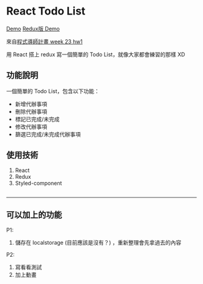 # React Todo List
[Demo](https://lauviah.io/mtr-04/todo/)
[Redux版 Demo](https://lauviah.io/mtr-04/redux-todo/)

來自[程式導師計畫 week 23 hw1](https://github.com/Lidemy/mentor-program-4th-Lauviah0622/tree/master/homeworks/week23)

用 React 搭上 redux 寫一個簡單的 Todo List，就像大家都會練習的那樣 XD

## 功能說明
一個簡單的 Todo List，包含以下功能：

- 新增代辦事項
- 刪除代辦事項
- 標記已完成/未完成
- 修改代辦事項
- 篩選已完成/未完成代辦事項

## 使用技術
1. React
2. Redux
3. Styled-component

## 

---
## 可以加上的功能
P1:
1. 儲存在 localstorage (目前應該是沒有？) ，重新整理會先拿過去的內容

P2: 
1. 寫看看測試
2. 加上動畫